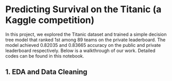 # Predicting Survival on the Titanic (a Kaggle competition)
In this project, we explored the Titanic dataset and trained a simple decision tree model that ranked 1st among 89 teams on the private leaderboard. The model achieved 0.82035 and 0.83665 accuracy on the public and private leaderboard respectively. Below is a walkthrough of our work. Detailed codes can be found in this notebook.

## 1. EDA and Data Cleaning
